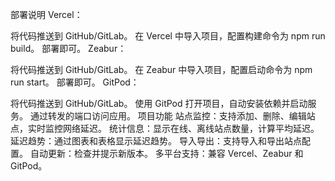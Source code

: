 部署说明
Vercel：

将代码推送到 GitHub/GitLab。
在 Vercel 中导入项目，配置构建命令为 npm run build。
部署即可。
Zeabur：

将代码推送到 GitHub/GitLab。
在 Zeabur 中导入项目，配置启动命令为 npm run start。
部署即可。
GitPod：

将代码推送到 GitHub/GitLab。
使用 GitPod 打开项目，自动安装依赖并启动服务。
通过转发的端口访问应用。
项目功能
站点监控：支持添加、删除、编辑站点，实时监控网络延迟。
统计信息：显示在线、离线站点数量，计算平均延迟。
延迟趋势：通过图表和表格显示延迟趋势。
导入导出：支持导入和导出站点配置。
自动更新：检查并提示新版本。
多平台支持：兼容 Vercel、Zeabur 和 GitPod。

